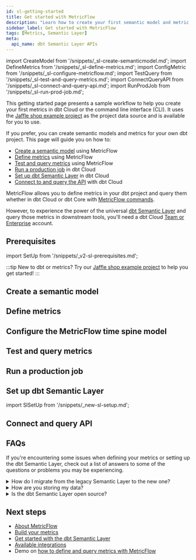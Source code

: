 ```yaml
---
id: sl-getting-started
title: Get started with MetricFlow
description: "Learn how to create your first semantic model and metric."
sidebar_label: Get started with MetricFlow
tags: [Metrics, Semantic Layer]
meta:
  api_name: dbt Semantic Layer APIs
---
```


import CreateModel from '/snippets/_sl-create-semanticmodel.md';
import DefineMetrics from '/snippets/_sl-define-metrics.md';
import ConfigMetric from '/snippets/_sl-configure-metricflow.md';
import TestQuery from '/snippets/_sl-test-and-query-metrics.md';
import ConnectQueryAPI from '/snippets/_sl-connect-and-query-api.md';
import RunProdJob from '/snippets/_sl-run-prod-job.md';

This getting started page presents a sample workflow to help you create your first metrics in dbt Cloud or the command line interface (CLI). It uses the [Jaffle shop example project](https://github.com/dbt-labs/jaffle-sl-template) as the project data source and is available for you to use. 

If you prefer, you can create semantic models and metrics for your own dbt project. This page will guide you on how to:

- [Create a semantic model](#create-a-semantic-model) using MetricFlow
- [Define metrics](#define-metrics) using MetricFlow
- [Test and query metrics](#test-and-query-metrics) using MetricFlow
- [Run a production job](#run-a-production-job) in dbt Cloud
- [Set up dbt Semantic Layer](#set-up-dbt-semantic-layer) in dbt Cloud
- [Connect to and query the API](#connect-and-query-api) with dbt Cloud

MetricFlow allows you to define metrics in your dbt project and query them whether in dbt Cloud or dbt Core with [MetricFlow commands](/docs/build/metricflow-commands).

However, to experience the power of the universal [dbt Semantic Layer](/docs/use-dbt-semantic-layer/dbt-sl) and query those metrics in downstream tools, you'll need a dbt Cloud [Team or Enterprise](https://www.getdbt.com/pricing/) account. 

## Prerequisites

import SetUp from '/snippets/_v2-sl-prerequisites.md';

<SetUp />

:::tip 
New to dbt or metrics? Try our [Jaffle shop example project](https://github.com/dbt-labs/jaffle-sl-template) to help you get started!
:::

## Create a semantic model

<CreateModel />

## Define metrics

<DefineMetrics />

## Configure the MetricFlow time spine model

<ConfigMetric />

## Test and query metrics

<TestQuery />

## Run a production job

<RunProdJob/>

## Set up dbt Semantic Layer

import SlSetUp from '/snippets/_new-sl-setup.md';  

<SlSetUp/>

## Connect and query API

<ConnectQueryAPI/>

## FAQs

If you're encountering some issues when defining your metrics or setting up the dbt Semantic Layer, check out a list of answers to some of the questions or problems you may be experiencing.
    
<details>
  <summary>How do I migrate from the legacy Semantic Layer to the new one?</summary>
  <div>
    <div>If you're using the legacy Semantic Layer, we highly recommend you <a href="https://docs.getdbt.com/docs/dbt-versions/upgrade-core-in-cloud">upgrade your dbt version </a> to dbt v1.6 or higher to use the new dbt Semantic Layer. Refer to the dedicated <a href="https://docs.getdbt.com/guides/migration/sl-migration"> migration guide</a> for more info.</div>
  </div>
</details>
<details>
<summary>How are you storing my data?</summary>
User data passes through the Semantic Layer on its way back from the warehouse. dbt Labs ensures security by authenticating through the customer's data warehouse. Currently, we don't cache data for the long term, but it might temporarily stay in the system for up to 10 minutes, usually less. In the future, we'll introduce a caching feature that allows us to cache data on our infrastructure for up to 24 hours.
</details>
<details>
<summary>Is the dbt Semantic Layer open source?</summary>
The dbt Semantic Layer is proprietary, however, some components of the dbt Semantic Layer are open source, like dbt-core and MetricFlow. <br /><br />dbt Cloud Developer or dbt Core users can define metrics in their project, including a local dbt Core project, using the dbt Cloud IDE or the MetricFlow CLI.  However, to experience the universal dbt Semantic Layer and access those metrics using the API or downstream tools, users will must be on a dbt Cloud <a href="https://www.getdbt.com/pricing/">Team or Enterprise plan.</a></details>

## Next steps

- [About MetricFlow](/docs/build/about-metricflow)
- [Build your metrics](/docs/build/build-metrics-intro)
- [Get started with the dbt Semantic Layer](/docs/use-dbt-semantic-layer/quickstart-sl)
- [Available integrations](/docs/use-dbt-semantic-layer/avail-sl-integrations)
- Demo on [how to define and query metrics with MetricFlow](https://www.loom.com/share/60a76f6034b0441788d73638808e92ac?sid=861a94ac-25eb-4fd8-a310-58e159950f5a)

